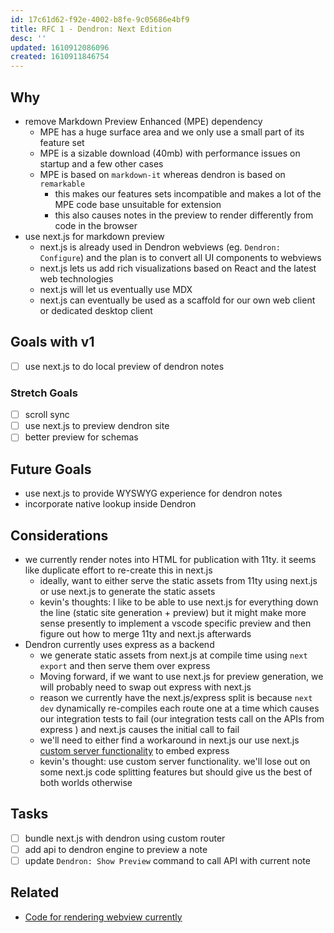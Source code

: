 ```yaml
---
id: 17c61d62-f92e-4002-b8fe-9c05686e4bf9
title: RFC 1 - Dendron: Next Edition
desc: ''
updated: 1610912086096
created: 1610911846754
---
```


## Why
- remove Markdown Preview Enhanced (MPE) dependency
    - MPE has a huge surface area and we only use a small part of its feature set
    - MPE is a sizable download (40mb) with performance issues on startup and a few other cases
    - MPE is based on `markdown-it` whereas dendron is based on `remarkable`
        - this makes our features sets incompatible and makes a lot of the MPE code base unsuitable for extension
        - this also causes notes in the preview to render differently from code in the browser
- use next.js for markdown preview
    - next.js is already used in Dendron webviews (eg. `Dendron: Configure`) and the plan is to convert all UI components to webviews
    - next.js lets us add rich visualizations based on React and the latest web technologies
    - next.js will let us eventually use MDX 
    - next.js can eventually be used as a scaffold for our own web client or dedicated desktop client 

## Goals with v1
- [ ] use next.js to do local preview of dendron notes

### Stretch Goals
- [ ] scroll sync
- [ ] use next.js to preview dendron site
- [ ] better preview for schemas

## Future Goals
- use next.js to provide WYSWYG experience for dendron notes
- incorporate native lookup inside Dendron

## Considerations
- we currently render notes into HTML for publication with 11ty. it seems like duplicate effort to re-create this in next.js
    - ideally, want to either serve the static assets from 11ty using next.js or use next.js to generate the static assets
    - kevin's thoughts: I like to be able to use next.js for everything down the line (static site generation + preview) but it might make more sense presently to implement a vscode specific preview and then figure out how to merge 11ty and next.js afterwards
- Dendron currently uses express as a backend
    - we generate static assets from next.js at compile time using `next export` and then serve them over express
    - Moving forward, if we want to use next.js for preview generation, we will probably need to swap out express with next.js 
    - reason we currently have the next.js/express split is because `next dev` dynamically re-compiles each route one at a time which causes our integration tests to fail (our integration tests call on the APIs from express ) and next.js causes the initial call to fail
    - we'll need to either find a workaround in next.js our use next.js [custom server functionality](https://nextjs.org/docs/advanced-features/custom-server) to embed express 
    - kevin's thought: use custom server functionality. we'll lose out on some next.js code splitting features but should give us the best of both worlds otherwise

## Tasks
- [ ] bundle next.js with dendron using custom router
- [ ] add api to dendron engine to preview a note
- [ ] update `Dendron: Show Preview` command to call API with current note

## Related

- [Code for rendering webview currently](https://github.com/dendronhq/dendron/blob/master/packages/plugin-core/src/commands/ConfigureWithUI.ts#L6:L6)
